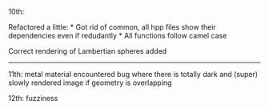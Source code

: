 10th:

Refactored a little:
    * Got rid of common, all hpp files show their dependencies even if redudantly
    * All functions follow camel case

Correct rendering of Lambertian spheres added

---

11th:
    metal material
    encountered bug where there is totally dark and (super) slowly rendered image if geometry is overlapping
    
12th:
    fuzziness
